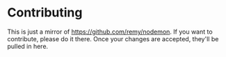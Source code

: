 # Contributing

This is just a mirror of <https://github.com/remy/nodemon>. If you want to contribute, please do it there. Once your changes are accepted, they'll be pulled in here.
